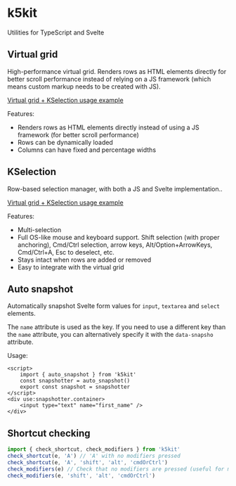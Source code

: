 # k5kit

Utilities for TypeScript and Svelte

## Virtual grid
High-performance virtual grid. Renders rows as HTML elements directly for better scroll performance instead of relying on a JS framework (which means custom markup needs to be created with JS).

[Virtual grid + KSelection usage example](src/routes/+page.svelte)

Features:
- Renders rows as HTML elements directly instead of using a JS framework (for better scroll performance)
- Rows can be dynamically loaded
- Columns can have fixed and percentage widths

## KSelection
Row-based selection manager, with both a JS and Svelte implementation..

[Virtual grid + KSelection usage example](src/routes/+page.svelte)

Features:
- Multi-selection
- Full OS-like mouse and keyboard support. Shift selection (with proper anchoring), Cmd/Ctrl selection, arrow keys, Alt/Option+ArrowKeys, Cmd/Ctrl+A, Esc to deselect, etc.
- Stays intact when rows are added or removed
- Easy to integrate with the virtual grid

## Auto snapshot

Automatically snapshot Svelte form values for `input`, `textarea` and `select` elements.

The `name` attribute is used as the key. If you need to use a different key than the `name` attribute, you can alternatively specify it with the `data-snapsho` attribute.

Usage:
```svelte
<script>
	import { auto_snapshot } from 'k5kit'
	const snapshotter = auto_snapshot()
	export const snapshot = snapshotter
</script>
<div use:snapshotter.container>
	<input type="text" name="first_name" />
</div>
```

## Shortcut checking

```js
import { check_shortcut, check_modifiers } from 'k5kit'
check_shortcut(e, 'A') // 'A' with no modifiers pressed
check_shortcut(e, 'A', 'shift', 'alt', 'cmdOrCtrl')
check_modifiers(e) // Check that no modifiers are pressed (useful for mouse events)
check_modifiers(e, 'shift', 'alt', 'cmdOrCtrl')
```
